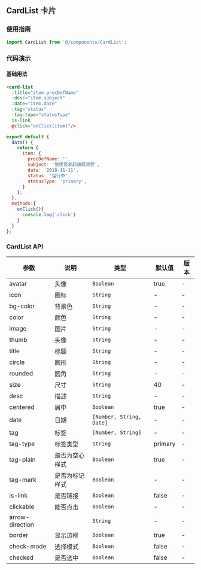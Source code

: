 ## CardList 卡片

### 使用指南
``` javascript
import CardList from '@/components/CardList';

```

### 代码演示

#### 基础用法


```html
<card-list
  :title="item.procDefName"
  :desc="item.subject"
  :date="item.date"
  :tag="status"
  :tag-type="statusType"
  is-link
  @click="onClick(item)"/>
```

``` javascript
export default {
  data() {
    return {
      item: {
        procDefName: '',
        subject: '管理员发起请假流程',
        date: '2018-11-11',
        status: '运行中',
        statusType: 'primary',
      }
    };
  },
  methods:{
    onClick(){
      console.log('click')
    }
  }
};
```

### CardList API

| 参数 | 说明 | 类型 | 默认值 | 版本 |
|------|------|------|------|------|
| avatar | 头像 | `Boolean` | true | - |
| icon | 图标 | `String` | - | - |
| bg-color | 背景色 | `String` | - | - |
| color | 颜色 | `String` | - | - |
| image | 图片 | `String` | - | - |
| thumb | 头像 | `String` | - | - |
| title | 标题 | `String` | - | - |
| circle | 圆形 | `String` | - | - |
| rounded | 圆角 | `String` | - | - |
| size | 尺寸 | `String` | 40 | - |
| desc | 描述 | `String` | - | - |
| centered | 居中 | `Boolean` | true | - |
| date| 日期 | `[Number, String, Date]` | - | - |
| tag | 标签 | `[Number, String]` | - | - |
| tag-type | 标签类型 | `String` | primary | - |
| tag-plain | 是否为空心样式 | `Boolean` | true | - |
| tag-mark | 是否为标记样式 | `Boolean` | - | - |
| is-link | 是否链接 | `Boolean` | false | - |
| clickable | 能否点击 | `Boolean` | - | - |
| arrow-direction |  | `String` | - | - |
| border | 显示边框 | `Boolean` | true | - |
| check-mode | 选择模式 | `Boolean` | false | - |
| checked | 是否选中 | `Boolean` | false | - |
